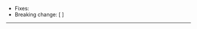 <!-- Thank you for your contribution! Make sure that `make all test` passes!

https://github.com/ysoftwareab/platform/blob/master/doc/working-with-git-pr.md :
0. Small is Best
1. Correct
2. Consistent
3. Readable
4. Share Knowledge
-->

* Fixes:
* Breaking change: [ ]

---

<!-- Describe your contribution -->
